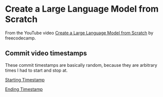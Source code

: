 # Create a Large Language Model from Scratch

From the YouTube video [Create a Large Language Model from Scratch](https://youtu.be/UU1WVnMk4E8) by freecodecamp.


## Commit video timestamps

These commit timestamps are basically random, because they are arbitrary times I had to start and stop at.

[Starting Timestamp](https://youtu.be/UU1WVnMk4E8)

[Ending Timestamp](https://youtu.be/UU1WVnMk4E8?t=1073)